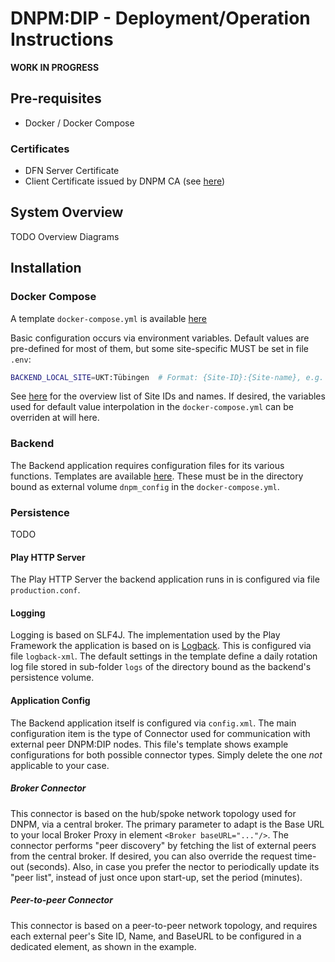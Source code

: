# DNPM:DIP - Deployment/Operation Instructions


**WORK IN PROGRESS**




## Pre-requisites

* Docker / Docker Compose

### Certificates

* DFN Server Certificate
* Client Certificate issued by DNPM CA (see [here](https://ibmi-ut.atlassian.net/wiki/spaces/DAM/pages/2590714/Zertifikat-Verwaltung#Zertifikat-Verwaltung-BeantragungeinesClient-Zertifikats))


## System Overview

TODO Overview Diagrams


## Installation

### Docker Compose

A template `docker-compose.yml` is available [here](https://github.com/KohlbacherLab/dnpm-dip-deployment/blob/master/docker-compose.yml)

Basic configuration occurs via environment variables. Default values are pre-defined for most of them, but some site-specific MUST be set in file `.env`:

```bash
BACKEND_LOCAL_SITE=UKT:Tübingen  # Format: {Site-ID}:{Site-name}, e.g. UKT:Tübingen
```

See [here](https://ibmi-ut.atlassian.net/wiki/spaces/DAM/pages/2613900/DNPM+DIP+-+Broker-Verbindungen) for the overview list of Site IDs and names.
If desired, the variables used for default value interpolation in the `docker-compose.yml` can be overriden at will here.


### Backend

The Backend application requires configuration files for its various functions.
Templates are available [here](https://github.com/KohlbacherLab/dnpm-dip-deployment/tree/master/backend-config).
These must be in the directory bound as external volume `dnpm_config` in the `docker-compose.yml`.


### Persistence

TODO


#### Play HTTP Server

The Play HTTP Server the backend application runs in is configured via file `production.conf`. 

#### Logging

Logging is based on SLF4J. The implementation used by the Play Framework the application is based on is [Logback](https://logback.qos.ch/). This is configured via file `logback-xml`.
The default settings in the template define a daily rotation log file stored in sub-folder `logs` of the directory bound as the backend's persistence volume.

#### Application Config

The Backend application itself is configured via `config.xml`. The main configuration item is the type of Connector used for communication with external peer DNPM:DIP nodes.
This file's template shows example configurations for both possible connector types. Simply delete the one _not_ applicable to your case.

##### Broker Connector

This connector is based on the hub/spoke network topology used for DNPM, via a central broker.
The primary parameter to adapt is the Base URL to your local Broker Proxy in element `<Broker baseURL="..."/>`.
The connector performs "peer discovery" by fetching the list of external peers from the central broker.
If desired, you can also override the request time-out (seconds).
Also, in case you prefer the nector to periodically update its "peer list", instead of just once upon start-up, set the period (minutes).

##### Peer-to-peer Connector

This connector is based on a peer-to-peer network topology, and requires each external peer's Site ID, Name, and BaseURL to be configured in a dedicated element, as shown in the example.










